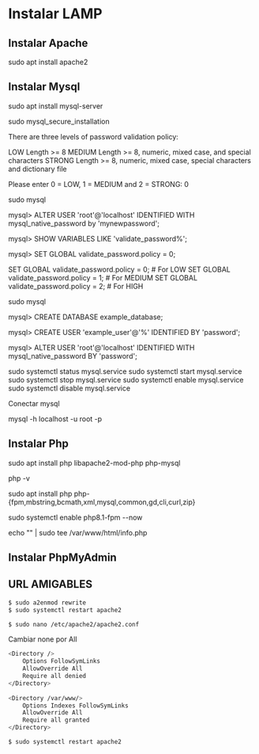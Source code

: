 # Instalar LAMP


## Instalar Apache 

sudo apt install apache2

## Instalar Mysql

sudo apt install mysql-server

sudo mysql_secure_installation

There are three levels of password validation policy:

LOW    Length >= 8
MEDIUM Length >= 8, numeric, mixed case, and special characters
STRONG Length >= 8, numeric, mixed case, special characters and dictionary              file

Please enter 0 = LOW, 1 = MEDIUM and 2 = STRONG: 0

sudo mysql

mysql> ALTER USER 'root'@'localhost' IDENTIFIED WITH mysql_native_password by 'mynewpassword';

mysql> SHOW VARIABLES LIKE 'validate_password%'; 

mysql> SET GLOBAL validate_password.policy = 0;

SET GLOBAL validate_password.policy = 0;   # For LOW
SET GLOBAL validate_password.policy = 1;   # For MEDIUM
SET GLOBAL validate_password.policy = 2;   # For HIGH



sudo mysql

mysql> CREATE DATABASE example_database;

mysql> CREATE USER 'example_user'@'%' IDENTIFIED BY 'password';

mysql> ALTER USER 'root'@'localhost' IDENTIFIED WITH mysql_native_password BY 'password';


sudo systemctl status mysql.service
sudo systemctl start mysql.service
sudo systemctl stop mysql.service
sudo systemctl enable mysql.service
sudo systemctl disable mysql.service

Conectar mysql

mysql -h localhost -u root -p


## Instalar Php


sudo apt install php libapache2-mod-php php-mysql


php -v


sudo apt install php php-{fpm,mbstring,bcmath,xml,mysql,common,gd,cli,curl,zip}


sudo systemctl enable php8.1-fpm --now


echo "<?php phpinfo(); ?>" | sudo tee /var/www/html/info.php


## Instalar PhpMyAdmin




## URL AMIGABLES

```bash
$ sudo a2enmod rewrite
$ sudo systemctl restart apache2
```

```bash
$ sudo nano /etc/apache2/apache2.conf
```

Cambiar none por All

```bash
<Directory />
	Options FollowSymLinks
	AllowOverride All 
	Require all denied
</Directory>
 
<Directory /var/www/>
	Options Indexes FollowSymLinks
	AllowOverride All
	Require all granted
</Directory>
```


```bash
$ sudo systemctl restart apache2
```